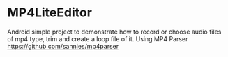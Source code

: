 # MP4LiteEditor
Android simple project to demonstrate how to record or choose audio files of mp4 type,
trim and create a loop file of it. Using MP4 Parser https://github.com/sannies/mp4parser



